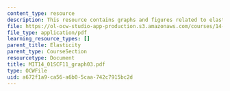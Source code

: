 ```yaml
---
content_type: resource
description: This resource contains graphs and figures related to elasticity.
file: https://ol-ocw-studio-app-production.s3.amazonaws.com/courses/14-01sc-principles-of-microeconomics-fall-2011/a672f1a9ca56a6b05caa742c7915bc2d_MIT14_01SCF11_graph03.pdf
file_type: application/pdf
learning_resource_types: []
parent_title: Elasticity
parent_type: CourseSection
resourcetype: Document
title: MIT14_01SCF11_graph03.pdf
type: OCWFile
uid: a672f1a9-ca56-a6b0-5caa-742c7915bc2d
---
```

